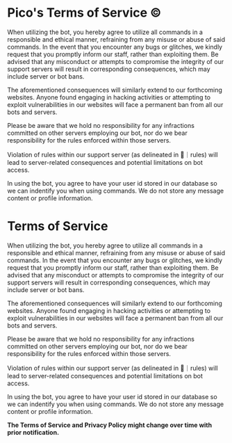 # Pico's Terms of Service ©

When utilizing the bot, you hereby agree to utilize all commands in a responsible and ethical manner, refraining from any misuse or abuse of said commands. In the event that you encounter any bugs or glitches, we kindly request that you promptly inform our staff, rather than exploiting them. Be advised that any misconduct or attempts to compromise the integrity of our support servers will result in corresponding consequences, which may include server or bot bans.

The aforementioned consequences will similarly extend to our forthcoming websites. Anyone found engaging in hacking activities or attempting to exploit vulnerabilities in our websites will face a permanent ban from all our bots and servers.

Please be aware that we hold no responsibility for any infractions committed on other servers employing our bot, nor do we bear responsibility for the rules enforced within those servers.

Violation of rules within our support server (as delineated in ⁠📜｜rules) will lead to server-related consequences and potential limitations on bot access.

In using the bot, you agree to have your user id stored in our database so we can indentify you when using commands. We do not store any message content or profile information.

# Terms of Service

When utilizing the bot, you hereby agree to utilize all commands in a responsible and ethical manner, refraining from any misuse or abuse of said commands. In the event that you encounter any bugs or glitches, we kindly request that you promptly inform our staff, rather than exploiting them. Be advised that any misconduct or attempts to compromise the integrity of our support servers will result in corresponding consequences, which may include server or bot bans.

The aforementioned consequences will similarly extend to our forthcoming websites. Anyone found engaging in hacking activities or attempting to exploit vulnerabilities in our websites will face a permanent ban from all our bots and servers.

Please be aware that we hold no responsibility for any infractions committed on other servers employing our bot, nor do we bear responsibility for the rules enforced within those servers.

Violation of rules within our support server (as delineated in ⁠📜｜rules) will lead to server-related consequences and potential limitations on bot access.

In using the bot, you agree to have your user id stored in our database so we can indentify you when using commands. We do not store any message content or profile information.

**The Terms of Service and Privacy Policy might change over time with prior notification.**
